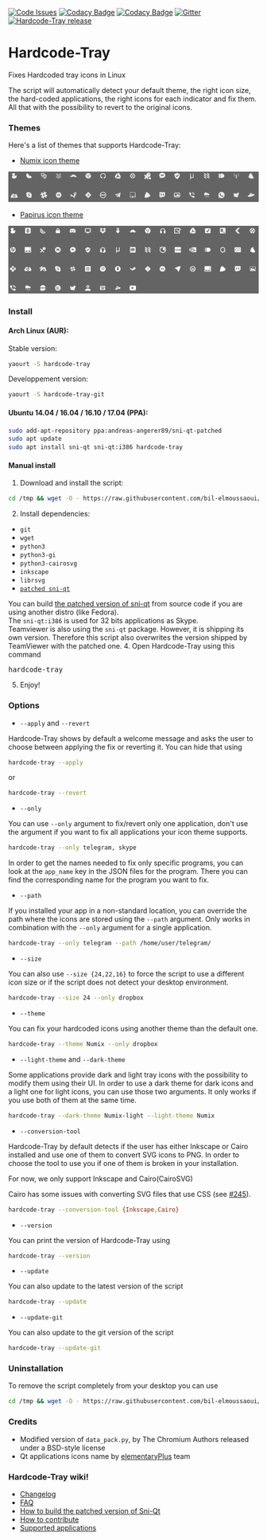 [![Code Issues](https://www.quantifiedcode.com/api/v1/project/6ebdcd35681d424285ddf9e00e74b6e2/badge.svg)](https://www.quantifiedcode.com/app/project/6ebdcd35681d424285ddf9e00e74b6e2)
[![Codacy Badge](https://api.codacy.com/project/badge/Grade/4d5c0768b874407bb1dcc2f928899ba5)](https://www.codacy.com/app/bil-elmoussaoui/Hardcode-Tray?utm_source=github.com&amp;utm_medium=referral&amp;utm_content=bil-elmoussaoui/Hardcode-Tray&amp;utm_campaign=Badge_Grade)
[![Codacy Badge](https://api.codacy.com/project/badge/Coverage/4d5c0768b874407bb1dcc2f928899ba5)](https://www.codacy.com/app/bil-elmoussaoui/Hardcode-Tray?utm_source=github.com&amp;utm_medium=referral&amp;utm_content=bil-elmoussaoui/Hardcode-Tray&amp;utm_campaign=Badge_Coverage)
[![Gitter](https://img.shields.io/gitter/room/nwjs/nw.js.svg)](https://gitter.im/Hardcode-Tray/Lobby?utm_source=share-link&utm_medium=link&utm_campaign=share-link)
[![Hardcode-Tray
release](https://img.shields.io/badge/release-v3.6-blue.svg)](https://github.com/bil-elmoussaoui/Hardcode-Tray/releases)

# Hardcode-Tray

Fixes Hardcoded tray icons in Linux

The script will automatically detect your default theme, the right icon size, the hard-coded applications, the right icons for each indicator and fix them. All that with the possibility to revert to the original icons.

### Themes
Here's a list of themes that supports Hardcode-Tray:
  - [Numix icon theme](https://github.com/numixproject/numix-icon-theme)

 <div align="center"><img src="screenshots/numix.png" alt="Preview" /></div>

  - [Papirus icon theme](https://github.com/PapirusDevelopmentTeam/papirus-icon-theme)

 <div align="center"><img src="screenshots/papirus.png" alt="Preview" /></div>

### Install

#### Arch Linux (AUR):
Stable version:
```bash
yaourt -S hardcode-tray
```
Developpement version:
```bash
yaourt -S hardcode-tray-git
```
#### Ubuntu 14.04 / 16.04 / 16.10 / 17.04 (PPA):
```bash
sudo add-apt-repository ppa:andreas-angerer89/sni-qt-patched
sudo apt update
sudo apt install sni-qt sni-qt:i386 hardcode-tray
```
#### Manual install
  1. Download and install the script:
  ```bash
  cd /tmp && wget -O - https://raw.githubusercontent.com/bil-elmoussaoui/Hardcode-Tray/master/install.sh | bash
  ```

  2. Install dependencies:
   - `git`
   - `wget`
   - `python3`
   - `python3-gi`
   - `python3-cairosvg`
   - `inkscape`
   - `librsvg`
   - [`patched sni-qt`](https://launchpad.net/~cybre/+archive/ubuntu/sni-qt-eplus)

  You can build [the patched version of sni-qt](https://github.com/bil-elmoussaoui/Hardcode-Tray/wiki/How-to-build-Sni-qt) from source code if you are using another distro (like Fedora).<br />
  The `sni-qt:i386` is used for 32 bits applications as Skype.<br />
  Teamviewer is also using the `sni-qt` package. However, it is shipping its own version. Therefore this script also overwrites the version shipped by TeamViewer with the patched one.
  4. Open Hardcode-Tray using this command<br/>
  <pre>hardcode-tray</pre>
  5. Enjoy!

### Options
- `--apply` and `--revert`

Hardcode-Tray shows by default a welcome message and asks the user to choose between applying the fix or reverting it. You can hide that using
```bash
hardcode-tray --apply
```
or

```bash
hardcode-tray --revert
```

- `--only`

You can use `--only` argument to fix/revert only one application, don't use the argument if you want to fix all applications your icon theme supports.
```bash
hardcode-tray --only telegram, skype
```

In order to get the names needed to fix only specific programs, you can look at the `app_name` key in the JSON files for the program. There you can find the corresponding name for the program you want to fix.

- `--path`

If you installed your app in a non-standard location, you can override the path where the icons are stored using the `--path` argument. Only works in combination with the `--only` argument for a single application.
```bash
hardcode-tray --only telegram --path /home/user/telegram/
```

- `--size`

You can also use `--size {24,22,16}` to force the script to use a different icon size or if the script does not detect your desktop environment.
```bash
hardcode-tray --size 24 --only dropbox
```

- `--theme`

You can fix your hardcoded icons using another theme than the default one.
```bash
hardcode-tray --theme Numix --only dropbox
```

- `--light-theme` and `--dark-theme`

Some applications provide dark and light tray icons with the possibility to modify them using their UI. In order to use a dark theme for dark icons and a light one for light icons, you can use those two arguments. It only works if you use both of them at the same time.
```bash
hardcode-tray --dark-theme Numix-light --light-theme Numix
```

- `--conversion-tool`

Hardcode-Tray by default detects if the user has either Inkscape or Cairo installed and use one of them to convert SVG icons to PNG. In order to choose the tool to use you if one of them is broken in your installation.

For now, we only support Inkscape and Cairo(CairoSVG)

Cairo has some issues with converting SVG files that use CSS (see [#245](https://github.com/bil-elmoussaoui/Hardcode-Tray/issues/245)).
```bash
hardcode-tray --conversion-tool {Inkscape,Cairo}
```

- `--version`

You can print the version of Hardcode-Tray using
```bash
hardcode-tray --version
```

- `--update`

You can also update to the latest version of the script
```bash
hardcode-tray --update
```

- `--update-git`

You can also update to the git version of the script
```bash
hardcode-tray --update-git
```

### Uninstallation
To remove the script completely from your desktop you can use
```bash
cd /tmp && wget -O - https://raw.githubusercontent.com/bil-elmoussaoui/Hardcode-Tray/master/uninstall.sh | bash
```

### Credits
- Modified version of `data_pack.py`, by The Chromium Authors released under a BSD-style license
- Qt applications icons name by [elementaryPlus](https://github.com/mank319/elementaryPlus) team

### Hardcode-Tray wiki!
- [Changelog](https://github.com/bil-elmoussaoui/Hardcode-Tray/wiki/Changelog)
- [FAQ](https://github.com/bil-elmoussaoui/Hardcode-Tray/wiki/FAQ)
- [How to build the patched version of Sni-Qt](https://github.com/bil-elmoussaoui/Hardcode-Tray/wiki/How-to-build-sni-qt)
- [How to contribute](https://github.com/bil-elmoussaoui/Hardcode-Tray/wiki/How-to-contribute)
- [Supported applications](https://github.com/bil-elmoussaoui/Hardcode-Tray/wiki/Supported-applications)
